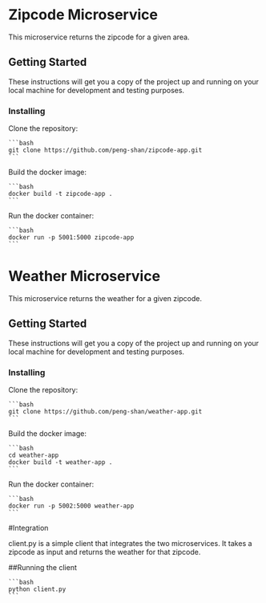 # Zipcode Microservice

This microservice returns the zipcode for a given area.

## Getting Started

These instructions will get you a copy of the project up and running on your local machine for development and testing purposes.


### Installing

Clone the repository:
    
    ```bash
    git clone https://github.com/peng-shan/zipcode-app.git
    ```

Build the docker image:
    
    ```bash
    docker build -t zipcode-app .
    ```

Run the docker container:
    
    ```bash
    docker run -p 5001:5000 zipcode-app
    ```

# Weather Microservice

This microservice returns the weather for a given zipcode.

## Getting Started

These instructions will get you a copy of the project up and running on your local machine for development and testing purposes.


### Installing

Clone the repository:
    
    ```bash
    git clone https://github.com/peng-shan/weather-app.git
    ```

Build the docker image:
    
    ```bash
    cd weather-app
    docker build -t weather-app .
    ```

Run the docker container:
    
    ```bash
    docker run -p 5002:5000 weather-app
    ```

#Integration

client.py is a simple client that integrates the two microservices. It takes a zipcode as input and returns the weather for that zipcode.

##Running the client

    ```bash
    python client.py
    ```





